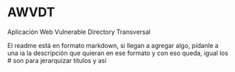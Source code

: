 # AWVDT
Aplicación Web Vulnerable Directory Transversal

El readme está en formato markdown, si llegan a agregar algo, pídanle a una ia la descripción que quieran en ese formato y con eso queda, igual los # son para jerarquizar titulos y así
